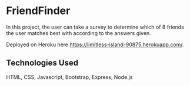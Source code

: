 # FriendFinder

In this project, the user can take a survey to determine which of 8 friends the user matches best with according to the answers given.

Deployed on Heroku here https://limitless-island-90875.herokuapp.com/.

## Technologies Used

HTML, CSS, Javascript, Bootstrap, Express, Node.js
